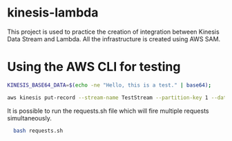 # kinesis-lambda

This project is used to practice the creation of integration between Kinesis Data Stream and Lambda. All the infrastructure is created using AWS SAM.

# Using the AWS CLI for testing

```bash
KINESIS_BASE64_DATA=$(echo -ne "Hello, this is a test." | base64);

aws kinesis put-record --stream-name TestStream --partition-key 1 --data $KINESIS_BASE64_DATA --no-cli-pager
```

It is possible to run the requests.sh file which will fire multiple requests simultaneously.

```bash
  bash requests.sh
```
